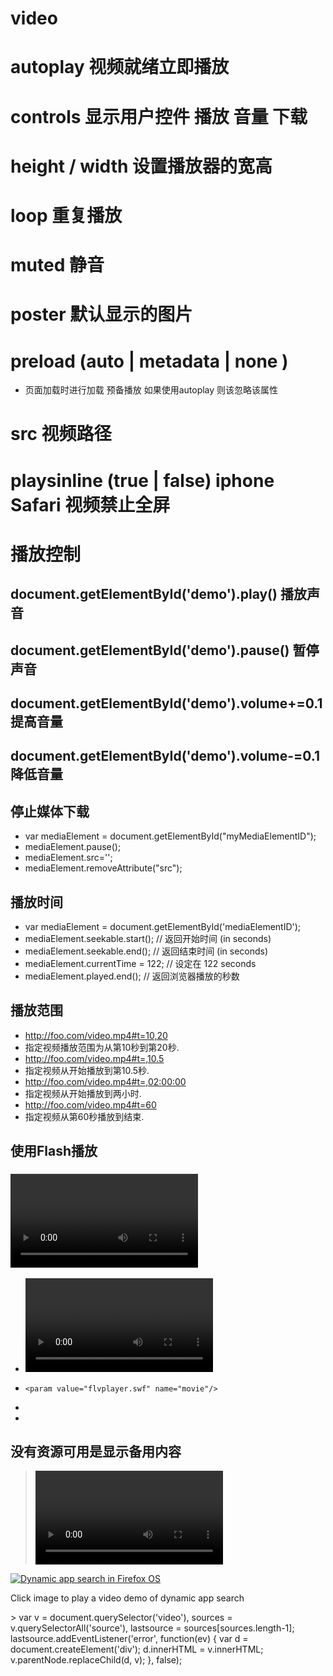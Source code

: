 # video

# autoplay 视频就绪立即播放 

# controls  显示用户控件 播放 音量 下载 

# height / width  设置播放器的宽高

# loop  重复播放

# muted  静音 

# poster  默认显示的图片 

# preload  (auto | metadata | none ) 

 - 页面加载时进行加载 预备播放  如果使用autoplay 则该忽略该属性 

#  src 视频路径 

#   playsinline (true | false) iphone Safari 视频禁止全屏 

#  播放控制  
 ## document.getElementById('demo').play()  播放声音 
 ## document.getElementById('demo').pause() 暂停声音 
 ## document.getElementById('demo').volume+=0.1 提高音量 
 ##  document.getElementById('demo').volume-=0.1 降低音量 
 ## 停止媒体下载  
 -  var mediaElement = document.getElementById("myMediaElementID");
 - mediaElement.pause();
 - mediaElement.src='';
 - mediaElement.removeAttribute("src"); 

 ## 播放时间 

  - var mediaElement = document.getElementById('mediaElementID');
  - mediaElement.seekable.start();  // 返回开始时间 (in seconds)
  - mediaElement.seekable.end();    // 返回结束时间 (in seconds)
  - mediaElement.currentTime = 122; // 设定在 122 seconds
  - mediaElement.played.end();      // 返回浏览器播放的秒数

  ## 播放范围 

 -  http://foo.com/video.mp4#t=10,20
 - 指定视频播放范围为从第10秒到第20秒.
 - http://foo.com/video.mp4#t=,10.5
 - 指定视频从开始播放到第10.5秒.
 - http://foo.com/video.mp4#t=,02:00:00
 - 指定视频从开始播放到两小时.
 - http://foo.com/video.mp4#t=60
 - 指定视频从第60秒播放到结束.

## 使用Flash播放
 ### <video> 标签不被支持时可以使用Flash播放Flash格式的影像
 - <video src="video.ogv" controls>
 -    <object data="flvplayer.swf" type="application/x-shockwave-flash">
 -     <param value="flvplayer.swf" name="movie"/>
 -   </object>
 - </video>


 ## 没有资源可用是显示备用内容
 
 >  <video controls>
  <source src="dynamicsearch.mp4" type="video/mp4"></source>
  <a href="dynamicsearch.mp4">
    <img src="dynamicsearch.jpg" alt="Dynamic app search in Firefox OS">
  </a>
  <p>Click image to play a video demo of dynamic app search</p>
</video>
> var v = document.querySelector('video'),
    sources = v.querySelectorAll('source'),
    lastsource = sources[sources.length-1];
lastsource.addEventListener('error', function(ev) {
  var d = document.createElement('div');
  d.innerHTML = v.innerHTML;
  v.parentNode.replaceChild(d, v);
}, false);

